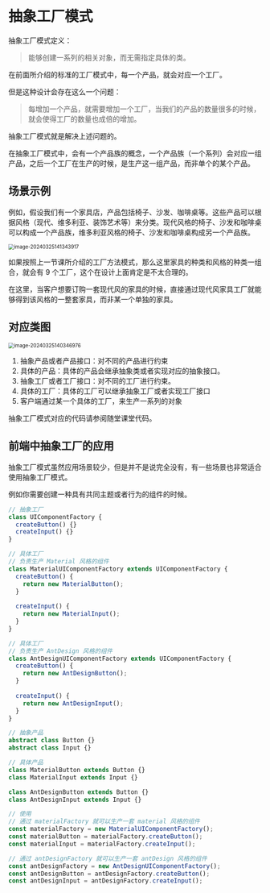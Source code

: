# 抽象工厂模式

抽象工厂模式定义：

> 能够创建一系列的相关对象，而无需指定具体的类。

在前面所介绍的标准的工厂模式中，每一个产品，就会对应一个工厂。

但是这种设计会存在这么一个问题：

> 每增加一个产品，就需要增加一个工厂，当我们的产品的数量很多的时候，就会使得工厂的数量也成倍的增加。

抽象工厂模式就是解决上述问题的。

在抽象工厂模式中，会有一个产品族的概念，一个产品族（一个系列）会对应一组产品，之后一个工厂在生产的时候，是生产这一组产品，而非单个的某个产品。



## 场景示例

例如，假设我们有一个家具店，产品包括椅子、沙发、咖啡桌等。这些产品可以根据风格（现代、维多利亚、装饰艺术等）来分类。现代风格的椅子、沙发和咖啡桌可以构成一个产品族，维多利亚风格的椅子、沙发和咖啡桌构成另一个产品族。

<img src="https://xiejie-typora.oss-cn-chengdu.aliyuncs.com/2024-03-25-061344.png" alt="image-20240325141343917" style="zoom:70%;" />

如果按照上一节课所介绍的工厂方法模式，那么这里家具的种类和风格的种类一组合，就会有 9 个工厂，这个在设计上面肯定是不太合理的。

在这里，当客户想要订购一套现代风的家具的时候，直接通过现代风家具工厂就能够得到该风格的一整套家具，而非某一个单独的家具。



## 对应类图

<img src="https://xiejie-typora.oss-cn-chengdu.aliyuncs.com/2024-03-25-060347.png" alt="image-20240325140346976" style="zoom:70%;" />

1. 抽象产品或者产品接口：对不同的产品进行约束
2. 具体的产品：具体的产品会继承抽象类或者实现对应的抽象接口。
3. 抽象工厂或者工厂接口：对不同的工厂进行约束。
4. 具体的工厂：具体的工厂可以继承抽象工厂或者实现工厂接口
5. 客户端通过某一个具体的工厂，来生产一系列的对象



抽象工厂模式对应的代码请参阅随堂课堂代码。



## 前端中抽象工厂的应用

抽象工厂模式虽然应用场景较少，但是并不是说完全没有，有一些场景也非常适合使用抽象工厂模式。

例如你需要创建一种具有共同主题或者行为的组件的时候。

```ts
// 抽象工厂
class UIComponentFactory {
  createButton() {}
  createInput() {}
}

// 具体工厂
// 负责生产 Material 风格的组件
class MaterialUIComponentFactory extends UIComponentFactory {
  createButton() {
    return new MaterialButton();
  }
  
  createInput() {
    return new MaterialInput();
  }
}

// 具体工厂
// 负责生产 AntDesign 风格的组件
class AntDesignUIComponentFactory extends UIComponentFactory {
  createButton() {
    return new AntDesignButton();
  }
  
  createInput() {
    return new AntDesignInput();
  }
}

// 抽象产品
abstract class Button {}
abstract class Input {}

// 具体产品
class MaterialButton extends Button {}
class MaterialInput extends Input {}

class AntDesignButton extends Button {}
class AntDesignInput extends Input {}

// 使用
// 通过 materialFactory 就可以生产一套 material 风格的组件
const materialFactory = new MaterialUIComponentFactory();
const materialButton = materialFactory.createButton();
const materialInput = materialFactory.createInput();

// 通过 antDesignFactory 就可以生产一套 antDesign 风格的组件
const antDesignFactory = new AntDesignUIComponentFactory();
const antDesignButton = antDesignFactory.createButton();
const antDesignInput = antDesignFactory.createInput();
```



